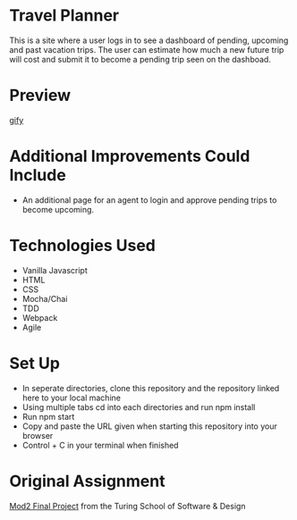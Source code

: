 # Travel Planner

This is a site where a user logs in to see a dashboard of pending, upcoming and past vacation trips. The user can estimate how much a new future trip will cost and submit it to become a pending trip seen on the dashboad. 

# Preview
[gify](https://media.giphy.com/media/UQJeP1RpDz6I4l5vnJ/giphy.gif)

# Additional Improvements Could Include
- An additional page for an agent to login and approve pending trips to become upcoming. 

# Technologies Used
- Vanilla Javascript
- HTML
- CSS
- Mocha/Chai
- TDD
- Webpack
- Agile

# Set Up
- In seperate directories, clone this repository and the repository linked here to your local machine
- Using multiple tabs cd into each directories and run npm install
- Run npm start
- Copy and paste the URL given when starting this repository into your browser
- Control + C in your terminal when finished

# Original Assignment

[Mod2 Final Project](https://frontend.turing.edu/projects/travel-tracker.html) from the Turing School of Software & Design